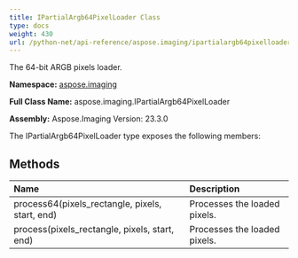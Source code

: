 ```yaml
---
title: IPartialArgb64PixelLoader Class
type: docs
weight: 430
url: /python-net/api-reference/aspose.imaging/ipartialargb64pixelloader/
---
```


The 64-bit ARGB pixels loader.

**Namespace:** [aspose.imaging](/imaging/python-net/api-reference/aspose.imaging/)

**Full Class Name:** aspose.imaging.IPartialArgb64PixelLoader

**Assembly:**  Aspose.Imaging Version: 23.3.0

The IPartialArgb64PixelLoader type exposes the following members:
## **Methods**
|**Name**|**Description**|
| :- | :- |
|process64(pixels_rectangle, pixels, start, end)|Processes the loaded pixels.|
|process(pixels_rectangle, pixels, start, end)|Processes the loaded pixels.|

